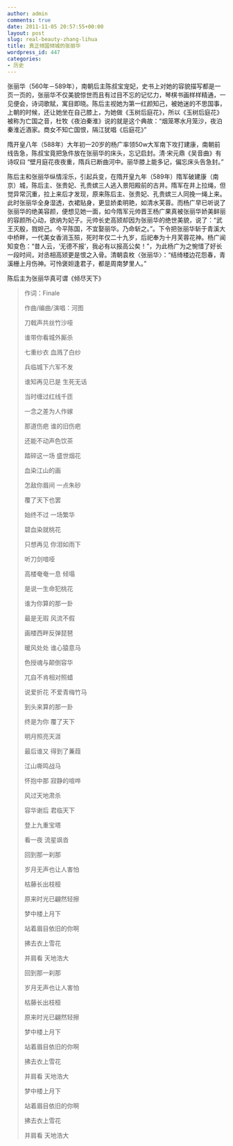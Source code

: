 ```yaml
---
author: admin
comments: true
date: 2011-11-05 20:57:55+00:00
layout: post
slug: real-beauty-zhang-lihua
title: 真正倾国倾城的张丽华
wordpress_id: 447
categories:
- 历史
---
```


张丽华（560年－589年），南朝后主陈叔宝宠妃，史书上对她的容貌描写都是一页一页的，张丽华不仅美貌惊世而且有过目不忘的记忆力，琴棋书画样样精通，一见便会，诗词歌赋，寓目即晓。陈后主视她为第一红颜知己，被她迷的不思国事，上朝的时候，还让她坐在自己膝上，为她做《玉树后庭花》，所以《玉树后庭花》被称为亡国之音，杜牧《夜泊秦淮》说的就是这个典故：“烟笼寒水月笼沙，夜泊秦淮近酒家。商女不知亡国恨，隔江犹唱《后庭花》”

隋开皇八年（588年）大年初一20岁的杨广率领50w大军南下攻打建康，南朝前线告急，陈叔宝竟把急件放在张丽华的床头，忘记启封。清·宋元鼎《吴音曲》有诗叹曰 “壁月庭花夜夜重，隋兵已断曲河中。丽华膝上能多记，偏忘床头告急封。”

陈后主和张丽华纵情淫乐，引起兵变，在隋开皇九年（589年）隋军破建康（南京）城，陈后主、张贵妃、孔贵嫔三人逃入景阳殿前的古井。隋军在井上拉绳，但觉异常沉重，拉上来后才发现，原来陈后主、张贵妃、孔贵嫔三人同挽一绳上来。此时张丽华全身湿透，衣裙贴身，更显娇柔明艳，如清水芙蓉。而杨广早已听说了张丽华的绝美容颜，便想见她一面，如今隋军元帅晋王杨广果真被张丽华娇美鲜丽的容颜所心动，欲纳为妃子。元帅长史高颎却因为张丽华的绝世美貌，说了：“武王灭殷，戮妲己。今平陈国，不宜娶丽华。乃命斩之。”。下令把张丽华斩于青溪大中桥畔，一代美女香消玉殒，死时年仅二十九岁，后祀奉为十月芙蓉花神。杨广闻知变色：“昔人云，‘无德不报’，我必有以报高公矣！”，为此杨广为之惋惜了好长一段时间，对丞相高颎更是恨之入骨。清朝袁枚〈张丽华〉：“结绮楼边花怨春，青溪栅上月伤神。可怜褒妲逢君子，都是周南梦里人。”

陈后主为张丽华真可谓《倾尽天下》
<script type="text/javascript" src="http://www.xiami.com/widget/player-single?uid=0&sid=1769292418&mode=js"></script>

> 作词：Finale
> 
> 作曲/编曲/演唱：河图
> 
> 刀戟声共丝竹沙哑
> 
> 谁带你看城外厮杀
> 
> 七重纱衣 血溅了白纱
> 
> 兵临城下六军不发
> 
> 谁知再见已是 生死无话
> 
> 当时缠过红线千匝
> 
> 一念之差为人作嫁
> 
> 那道伤疤 谁的旧伤疤
> 
> 还能不动声色饮茶
> 
> 踏碎这一场 盛世烟花
> 
> 
> 血染江山的画
> 
> 怎敌你眉间 一点朱砂
> 
> 覆了天下也罢
> 
> 始终不过 一场繁华
> 
> 碧血染就桃花
> 
> 只想再见 你泪如雨下
> 
> 听刀剑喑哑
> 
> 高楼奄奄一息 倾塌
> 
>
> 是说一生命犯桃花
> 
> 谁为你算的那一卦
> 
> 最是无瑕 风流不假
> 
> 画楼西畔反弹琵琶
> 
> 暖风处处 谁心猿意马
> 
> 色授魂与颠倒容华
> 
> 兀自不肯相对照蜡
> 
> 说爱折花 不爱青梅竹马
> 
> 到头来算的那一卦
> 
> 终是为你 覆了天下
> 
> 
> 明月照亮天涯
> 
> 最后谁又 得到了蒹葭
> 
> 江山嘶鸣战马
>
> 怀抱中那 寂静的喧哗
> 
> 风过天地肃杀
> 
> 容华谢后 君临天下
> 
> 登上九重宝塔
> 
> 看一夜 流星飒沓
>
>
> 回到那一刹那
> 
> 岁月无声也让人害怕
> 
> 枯藤长出枝桠
> 
> 原来时光已翩然轻擦
> 
> 梦中楼上月下
> 
> 站着眉目依旧的你啊
> 
> 拂去衣上雪花
> 
> 并肩看 天地浩大
> 
> 
> 回到那一刹那
> 
> 岁月无声也让人害怕
> 
> 枯藤长出枝桠
> 
> 原来时光已翩然轻擦
> 
> 梦中楼上月下
> 
> 站着眉目依旧的你啊
> 
> 拂去衣上雪花
> 
> 并肩看 天地浩大
>
> 
> 梦中楼上月下
> 
> 站着眉目依旧的你啊
> 
> 拂去衣上雪花
> 
> 并肩看 天地浩大


